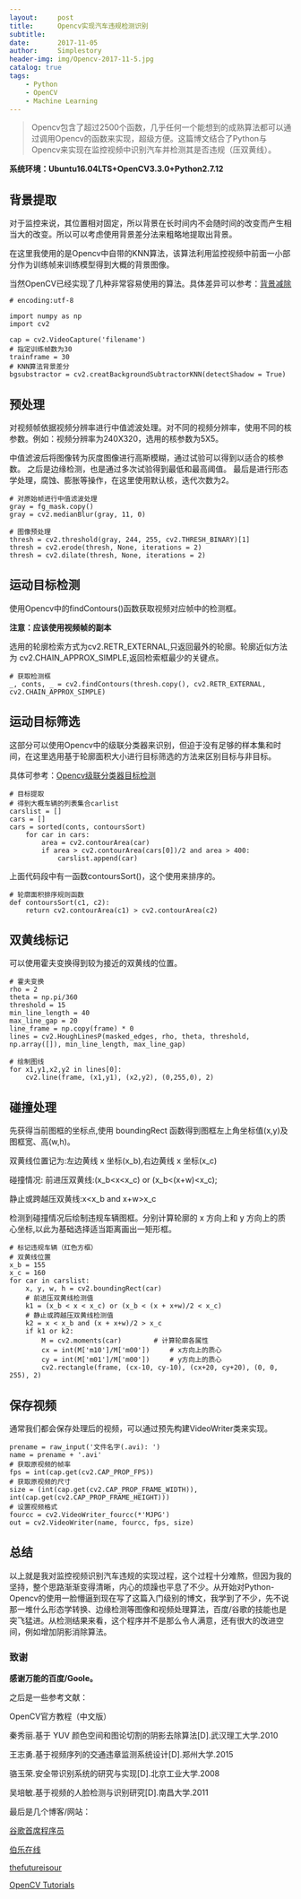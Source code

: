 ```yaml
---
layout:     post
title:      Opencv实现汽车违规检测识别
subtitle:   
date:       2017-11-05
author:     Simplestory
header-img: img/Opencv-2017-11-5.jpg
catalog: true
tags:
    - Python
    - OpenCV
    - Machine Learning
---
```


>Opencv包含了超过2500个函数，几乎任何一个能想到的成熟算法都可以通过调用Opencv的函数来实现，超级方便。这篇博文结合了Python与Opencv来实现在监控视频中识别汽车并检测其是否违规（压双黄线）。

**系统环境：Ubuntu16.04LTS+OpenCV3.3.0+Python2.7.12**

## 背景提取

对于监控来说，其位置相对固定，所以背景在长时间内不会随时间的改变而产生相当大的改变。所以可以考虑使用背景差分法来粗略地提取出背景。

在这里我使用的是Opencv中自带的KNN算法，该算法利用监控视频中前面一小部分作为训练帧来训练模型得到大概的背景图像。

当然OpenCV已经实现了几种非常容易使用的算法。具体差异可以参考：[背景减除](http://www.jianshu.com/p/12533816eddf)

```
# encoding:utf-8

import numpy as np
import cv2

cap = cv2.VideoCapture('filename')
# 指定训练帧数为30
trainframe = 30
# KNN算法背景差分
bgsubstractor = cv2.creatBackgroundSubtractorKNN(detectShadow = True)
```

## 预处理

对视频帧依据视频分辨率进行中值滤波处理。对不同的视频分辨率，使用不同的核参数。例如：视频分辨率为240X320，选用的核参数为5X5。

中值滤波后将图像转为灰度图像进行高斯模糊，通过试验可以得到以适合的核参数。
之后是边缘检测，也是通过多次试验得到最低和最高阈值。
最后是进行形态学处理，腐蚀、膨胀等操作，在这里使用默认核，迭代次数为2。

```
# 对原始帧进行中值滤波处理
gray = fg_mask.copy()
gray = cv2.medianBlur(gray, 11, 0)

# 图像预处理
thresh = cv2.threshold(gray, 244, 255, cv2.THRESH_BINARY)[1]
thresh = cv2.erode(thresh, None, iterations = 2)
thresh = cv2.dilate(thresh, None, iterations = 2)
```

## 运动目标检测

使用Opencv中的findContours()函数获取视频对应帧中的检测框。

**注意：应该使用视频帧的副本**

选用的轮廓检索方式为cv2.RETR_EXTERNAL,只返回最外的轮廓。轮廓近似方法为 cv2.CHAIN_APPROX_SIMPLE,返回检索框最少的关键点。

```
# 获取检测框
_, conts, _ = cv2.findContours(thresh.copy(), cv2.RETR_EXTERNAL, cv2.CHAIN_APPROX_SIMPLE)
```

## 运动目标筛选

这部分可以使用Opencv中的级联分类器来识别，但迫于没有足够的样本集和时间，在这里选用基于轮廓面积大小进行目标筛选的方法来区别目标与非目标。

具体可参考：[Opencv级联分类器目标检测](http://blog.csdn.net/u012507022/article/details/53981399)

```
# 目标提取
# 得到大概车辆的列表集合carlist
carslist = []
cars = []
cars = sorted(conts, contoursSort)
    for car in cars:
        area = cv2.contourArea(car)
        if area > cv2.contourArea(cars[0])/2 and area > 400:
            carslist.append(car)
```

上面代码段中有一函数contoursSort()，这个使用来排序的。

```
# 轮廓面积排序规则函数
def contoursSort(c1, c2):
    return cv2.contourArea(c1) > cv2.contourArea(c2)
```

## 双黄线标记

可以使用霍夫变换得到较为接近的双黄线的位置。

```
# 霍夫变换
rho = 2
theta = np.pi/360
threshold = 15
min_line_length = 40
max_line_gap = 20
line_frame = np.copy(frame) * 0
lines = cv2.HoughLinesP(masked_edges, rho, theta, threshold, np.array([]), min_line_length, max_line_gap)

# 绘制图线
for x1,y1,x2,y2 in lines[0]:    
    cv2.line(frame, (x1,y1), (x2,y2), (0,255,0), 2)  
```

## 碰撞处理

先获得当前图框的坐标点,使用 boundingRect 函数得到图框左上角坐标值(x,y)及图框宽、高(w,h)。

双黄线位置记为:左边黄线 x 坐标(x_b),右边黄线 x 坐标(x_c)

碰撞情况:
前进压双黄线:(x_b<x<x_c) or (x_b<(x+w)<x_c);

静止或跨越压双黄线:x<x_b and x+w>x_c

检测到碰撞情况后绘制违规车辆图框。分别计算轮廓的 x 方向上和 y 方向上的质心坐标,以此为基础选择适当距离画出一矩形框。

```
# 标记违规车辆（红色方框）
# 双黄线位置
x_b = 155
x_c = 160
for car in carslist:
    x, y, w, h = cv2.boundingRect(car)
    # 前进压双黄线检测值
    k1 = (x_b < x < x_c) or (x_b < (x + x+w)/2 < x_c)
    # 静止或跨越压双黄线检测值
    k2 = x < x_b and (x + x+w)/2 > x_c
    if k1 or k2:
        M = cv2.moments(car)        # 计算轮廓各属性
        cx = int(M['m10']/M['m00'])     # x方向上的质心
        cy = int(M['m01']/M['m00'])     # y方向上的质心 
        cv2.rectangle(frame, (cx-10, cy-10), (cx+20, cy+20), (0, 0, 255), 2)
```

## 保存视频

通常我们都会保存处理后的视频，可以通过预先构建VideoWriter类来实现。

```
prename = raw_input('文件名字(.avi): ')
name = prename + '.avi'
# 获取原视频的帧率
fps = int(cap.get(cv2.CAP_PROP_FPS))
# 获取原视频的尺寸
size = (int(cap.get(cv2.CAP_PROP_FRAME_WIDTH)), int(cap.get(cv2.CAP_PROP_FRAME_HEIGHT)))
# 设置视频格式
fourcc = cv2.VideoWriter_fourcc(*'MJPG')
out = cv2.VideoWriter(name, fourcc, fps, size)
```

## 总结

以上就是我对监控视频识别汽车违规的实现过程，这个过程十分难熬，但因为我的坚持，整个思路渐渐变得清晰，内心的烦躁也平息了不少。从开始对Python-Opencv的使用一脸懵逼到现在写了这篇入门级别的博文，我学到了不少，先不说那一堆什么形态学转换、边缘检测等图像和视频处理算法，百度/谷歌的技能也是突飞猛进。从检测结果来看，这个程序并不是那么令人满意，还有很大的改进空间，例如增加阴影消除算法。

### 致谢

**感谢万能的百度/Goole。**

之后是一些参考文献：

OpenCV官方教程（中文版）

秦秀丽.基于 YUV 颜色空间和图论切割的阴影去除算法[D].武汉理工大学.2010

王志勇.基于视频序列的交通违章监测系统设计[D].郑州大学.2015

骆玉荣.安全带识别系统的研究与实现[D].北京工业大学.2008

吴培敏.基于视频的人脸检测与识别研究[D].南昌大学.2011

最后是几个博客/网站：

[谷歌首席程序员](http://blog.csdn.net/qq_29777421/article/details/74737300)

[伯乐在线](http://python.jobbole.com/81593/)

[thefutureisour](http://blog.csdn.net/thefutureisour/article/details/7530344)

[OpenCV Tutorials](https://docs.opencv.org/master/d9/df8/tutorial_root.html)